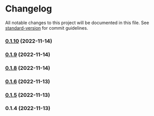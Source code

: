 # Changelog

All notable changes to this project will be documented in this file. See [standard-version](https://github.com/conventional-changelog/standard-version) for commit guidelines.

### [0.1.10](https://github.com/niktek/mono/compare/v0.1.9...v0.1.10) (2022-11-14)

### [0.1.9](https://github.com/niktek/mono/compare/v0.1.8...v0.1.9) (2022-11-14)

### [0.1.8](https://github.com/niktek/mono/compare/v0.1.6...v0.1.8) (2022-11-14)

### [0.1.6](https://github.com/niktek/mono/compare/v0.1.5...v0.1.6) (2022-11-13)

### [0.1.5](https://github.com/niktek/mono/compare/v0.1.4...v0.1.5) (2022-11-13)

### 0.1.4 (2022-11-13)
